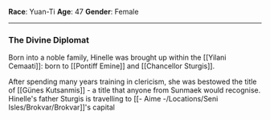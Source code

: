 **Race**:  Yuan-Ti
**Age**: 47
**Gender**: Female


---
### The Divine Diplomat

Born into a noble family, Hinelle was brought up within the [[Yilani Cemaati]]: born to [[Pontiff Emine]] and [[Chancellor Sturgis]]. 

After spending many years training in clericism, she was bestowed the title of [[Günes Kutsanmis]] - a title that anyone from Sunmaek would recognise. Hinelle's father Sturgis is travelling to [[- Aime -/Locations/Seni Isles/Brokvar/Brokvar]]'s capital